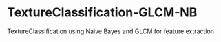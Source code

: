 # TextureClassification-GLCM-NB
TextureClassification using Naive Bayes and GLCM for feature extraction
